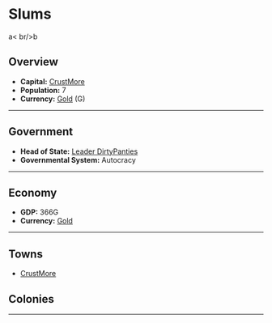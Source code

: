 # Slums
<!--1-->
a< br/>b
## Overview

- **Capital:** [CrustMore](CrustMore)
- **Population:** 7
- **Currency:** [Gold](Gold) (G)

---

## Government

- **Head of State:** [Leader DirtyPanties](DirtyPanties)
- **Governmental System:** Autocracy

---

## Economy

- **GDP:** 366G
- **Currency:** [Gold](Gold)

---

## Towns

- [CrustMore](CrustMore)

## Colonies



---